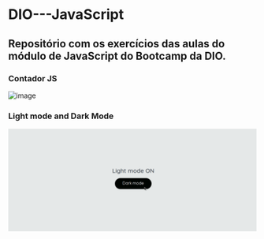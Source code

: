 # DIO---JavaScript
## Repositório com os exercícios das aulas do módulo de JavaScript do Bootcamp da DIO.
### Contador JS
![image](https://user-images.githubusercontent.com/86080021/175336410-186bfb19-2dab-464c-a457-9748679d69bf.png)

### Light mode and Dark Mode
<img src = './DOM/darkLightmode.gif' alt = 'Gif do repositório Light mode and Dark mode'>
